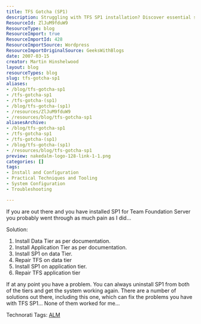 ```yaml
---
title: TFS Gotcha (SP1)
description: Struggling with TFS SP1 installation? Discover essential steps and solutions to troubleshoot your Team Foundation Server setup effectively. Get back on track!
ResourceId: ZlJuM9fduW9
ResourceType: blog
ResourceImport: true
ResourceImportId: 428
ResourceImportSource: Wordpress
ResourceImportOriginalSource: GeeksWithBlogs
date: 2007-03-15
creator: Martin Hinshelwood
layout: blog
resourceTypes: blog
slug: tfs-gotcha-sp1
aliases:
- /blog/tfs-gotcha-sp1
- /tfs-gotcha-sp1
- /tfs-gotcha-(sp1)
- /blog/tfs-gotcha-(sp1)
- /resources/ZlJuM9fduW9
- /resources/blog/tfs-gotcha-sp1
aliasesArchive:
- /blog/tfs-gotcha-sp1
- /tfs-gotcha-sp1
- /tfs-gotcha-(sp1)
- /blog/tfs-gotcha-(sp1)
- /resources/blog/tfs-gotcha-sp1
preview: nakedalm-logo-128-link-1-1.png
categories: []
tags:
- Install and Configuration
- Practical Techniques and Tooling
- System Configuration
- Troubleshooting

---
```

If you are out there and you have installed SP1 for Team Foundation Server you probably went through as much pain as I did...

Solution:

1. Install Data Tier as per documentation.
2. Install Application Tier as per documentation.
3. Install SP1 on data Tier.
4. Repair TFS on data tier
5. Install SP1 on application tier.
6. Repair TFS application tier

If at any point you have a problem. You can always uninstall SP1 from both of the tiers and get the system working again. There are a number of solutions out there, including this one, which can fix the problems you have with TFS SP1... None of them worked for me...

Technorati Tags: [ALM](http://technorati.com/tags/ALM)
